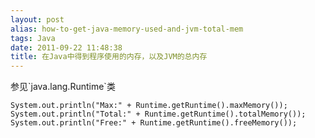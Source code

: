 ```yaml
---
layout: post
alias: how-to-get-java-memory-used-and-jvm-total-mem
tags: Java
date: 2011-09-22 11:48:38
title: 在Java中得到程序使用的内存，以及JVM的总内存
---
```


<p>参见`java.lang.Runtime`类

    System.out.println("Max:" + Runtime.getRuntime().maxMemory());
    System.out.println("Total:" + Runtime.getRuntime().totalMemory());
    System.out.println("Free:" + Runtime.getRuntime().freeMemory());

